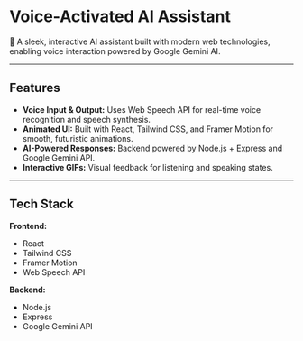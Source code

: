 # Voice-Activated AI Assistant

🚀 A sleek, interactive AI assistant built with modern web technologies, enabling voice interaction powered by Google Gemini AI.  

---

## Features

- **Voice Input & Output:** Uses Web Speech API for real-time voice recognition and speech synthesis.  
- **Animated UI:** Built with React, Tailwind CSS, and Framer Motion for smooth, futuristic animations.  
- **AI-Powered Responses:** Backend powered by Node.js + Express and Google Gemini API.  
- **Interactive GIFs:** Visual feedback for listening and speaking states.  

---

## Tech Stack

**Frontend:**  
- React  
- Tailwind CSS  
- Framer Motion  
- Web Speech API  

**Backend:**  
- Node.js  
- Express  
- Google Gemini API 
